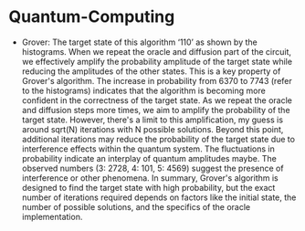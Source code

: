 # Quantum-Computing

- Grover:
  The target state of this algorithm ‘110’ as shown by the histograms.
  When we repeat the oracle and diffusion part of the circuit, we effectively amplify the probability amplitude of the target state while reducing the amplitudes of the other states.
  This is a key property of Grover's algorithm.
  The increase in probability from 6370 to 7743 (refer to the histograms) indicates that the algorithm is becoming more confident in the correctness of the target state.
  As we repeat the oracle and diffusion steps more times, we aim to amplify the probability of the target state.
  However, there's a limit to this amplification, my guess is around sqrt(N) iterations with N possible solutions.
  Beyond this point, additional iterations may reduce the probability of the target state due to interference effects within the quantum system.
  The fluctuations in probability indicate an interplay of quantum amplitudes maybe. The observed numbers (3: 2728, 4: 101, 5: 4569) suggest the presence of interference or other phenomena.
  In summary, Grover's algorithm is designed to find the target state with high probability,
  but the exact number of iterations required depends on factors like the initial state, the number of possible solutions, and the specifics of the oracle implementation.
